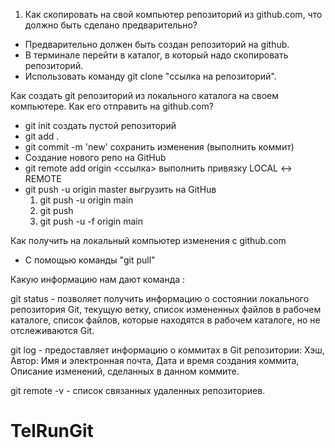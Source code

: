 1. Как скопировать на свой компьютер репозиторий из github.com, что должно быть сделано предварительно?

 - Предварительно должен быть создан репозиторий на github.
 - В терминале перейти в каталог, в который надо скопировать репозиторий. 
 - Использовать команду git clone "ссылка на репозиторий".


Как создать git репозиторий из локального каталога на своем компьютере. Как его отправить на github.com?

- git init создать пустой репозиторий
- git add . 
- git commit -m 'new' сохранить изменения (выполнить коммит)
- Создание нового репо на GitHub
- git remote add origin <ссылка> выполнить привязку LOCAL ↔ REMOTE
- git push -u origin master выгрузить на GitHuв
    1. git push -u origin main
    2. git push
    3. git push -u -f origin main

Как получить на локальный компьютер изменения с github.com
- С помощью команды "git pull"

Какую информацию нам дают команда :

git status - позволяет получить информацию о состоянии локального репозитория Git, текущую ветку,  список измененных файлов в рабочем каталоге, список файлов, которые находятся в рабочем каталоге, но не отслеживаются Git.

git log - предоставляет информацию о коммитах в Git репозитории: Хэш, Автор: Имя и электронная почта, Дата и время создания коммита, Описание изменений, сделанных в данном коммите.

git remote -v - список связанных удаленных репозиториев.

# TelRunGit